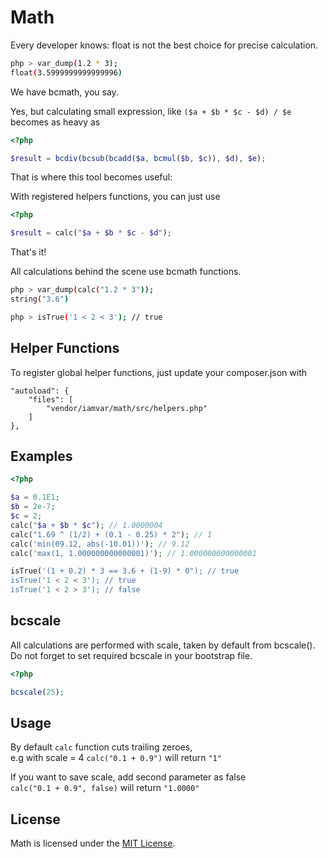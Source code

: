 # Math

Every developer knows: float is not the best choice for precise calculation.

```bash
php > var_dump(1.2 * 3);
float(3.5999999999999996)
```

We have bcmath, you say.

Yes, but calculating small expression, like `($a + $b * $c - $d) / $e` becomes as heavy as

```php
<?php

$result = bcdiv(bcsub(bcadd($a, bcmul($b, $c)), $d), $e);
```

That is where this tool becomes useful:

With registered helpers functions, you can just use

```php
<?php

$result = calc("$a + $b * $c - $d");
```

That's it!

All calculations behind the scene use bcmath functions.

```bash
php > var_dump(calc("1.2 * 3"));
string("3.6")

php > isTrue('1 < 2 < 3'); // true
```

## Helper Functions

To register global helper functions, just update your composer.json with

```
"autoload": {
    "files": [
        "vendor/iamvar/math/src/helpers.php"
    ]
},
```

## Examples

```php
<?php

$a = 0.1E1;
$b = 2e-7;
$c = 2;
calc("$a + $b * $c"); // 1.0000004
calc("1.69 ^ (1/2) + (0.1 - 0.25) * 2"); // 1
calc('min(09.12, abs(-10.01))'); // 9.12
calc('max(1, 1.000000000000001)'); // 1.000000000000001

isTrue('(1 + 0.2) * 3 == 3.6 + (1-9) * 0"); // true
isTrue('1 < 2 < 3'); // true
isTrue('1 < 2 > 3'); // false


```

## bcscale

All calculations are performed with scale, taken by default from bcscale().   
Do not forget to set required bcscale in your bootstrap file.

```php
<?php

bcscale(25);
```

## Usage

By default `calc` function cuts trailing zeroes,  
e.g with scale = 4 `calc("0.1 + 0.9")` will return `"1"`

If you want to save scale, add second parameter as false  
`calc("0.1 + 0.9", false)` will return `"1.0000"`

## License

Math is licensed under the [MIT License](LICENSE).